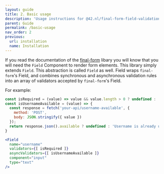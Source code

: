 ```yaml
---
layout: guide
title: 2. Basic usage
description: 'Usage instructions for @42.nl/final-form-field-validation.'
parent: Guide
permalink: /basic-usage
nav_order: 2
previous:
  url: installation
  name: Installation
---
```


If you read the documentation of the [final-form](https://final-form.org/react) libary you will know that you will need the `Field` Component to render form elements. This library simply extends `Field`. This abstraction is called `Field` as well. Field wraps `final-form`'s Field, and combines synchronous and asynchronous validation rules into an array of validators accepted by `final-form`'s Field. 

For example:

```jsx
const isRequired = (value) => value && value.length > 0 ? undefined : 'This field is required';
const isUsernameAvailable = (value) => {
  const response = fetch('your-api/username-available', {
    method: 'POST',
    body: JSON.stringify({ value })
  });
  return response.json().available ? undefined : 'Username is already used';
}

<Field
  name="username"
  validators={[ isRequired ]}
  asyncValidators={[ isUsernameAvailable ]}
  component="input"
  type="text"
/>
```

